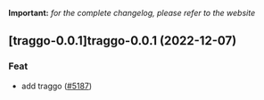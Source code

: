 **Important:**
*for the complete changelog, please refer to the website*




## [traggo-0.0.1]traggo-0.0.1 (2022-12-07)

### Feat

- add traggo ([#5187](https://github.com/truecharts/charts/issues/5187))
  
  
